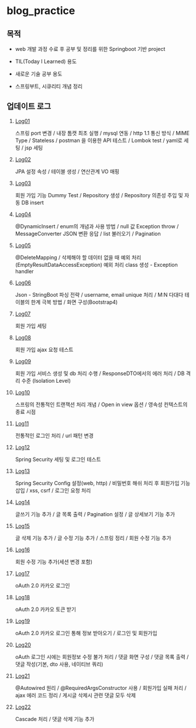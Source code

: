 # blog_practice

## 목적

- web 개발 과정 수료 후 공부 및 정리를 위한 Springboot 기반 project

- TIL(Today I Learned) 용도

- 새로운 기술 공부 용도

- 스프링부트, 시큐리티 개념 정리

## 업데이트 로그

1. [Log01](https://github.com/Moveuk/blog_practice/blob/main/updateLog/2021-12-21.md)
   
   스프링 port 변경 / 내장 톰캣 최초 실행 / mysql 연동 / http 1.1 통신 방식 / MIME Type / Stateless / postman 을 이용한 API 테스트 / Lombok test / yaml로 세팅 / jsp 세팅 

2. [Log02](https://github.com/Moveuk/blog_practice/blob/main/updateLog/2021-12-22.md)
   
   JPA 설정 속성 / 테이블 생성 / 연산관계 VO 매핑

3. [Log03](https://github.com/Moveuk/blog_practice/blob/main/updateLog/2021-12-23.md)
   
   회원 가입 기능 Dummy Test / Repository 생성 / Repository 의존성 주입 및 자동 DB insert

4. [Log04](https://github.com/Moveuk/blog_practice/blob/main/updateLog/2021-12-24.md)
   
   @DynamicInsert / enum의 개념과 사용 방법 / null 값 Exception throw / MessageConverter JSON 변환 응답 / list 불러오기 / Pagination 

5. [Log05](https://github.com/Moveuk/blog_practice/blob/main/updateLog/2021-12-25.md)
   
   @DeleteMapping / 삭제해야 할 데이터 없을 때 예외 처리 (EmptyResultDataAccessException) 예외 처리 class 생성 - Exception handler

6. [Log06](https://github.com/Moveuk/blog_practice/blob/main/updateLog/2021-12-26.md)
   
   Json - StringBoot 파싱 전략 / username, email unique 처리 / M:N 다대다 테이블의 한계 극복 방법 / 화면 구성(Bootstrap4)

7. [Log07](https://github.com/Moveuk/blog_practice/blob/main/updateLog/2021-12-27.md)
   
   회원 가입 세팅

8. [Log08](https://github.com/Moveuk/blog_practice/blob/main/updateLog/2021-12-28.md)
   
   회원 가입 ajax 요청 테스트

9. [Log09](https://github.com/Moveuk/blog_practice/blob/main/updateLog/2021-12-29.md)
   
   회원 가입 서비스 생성 및 db 처리 수행 / ResponseDTO에서의 에러 처리 / DB 격리 수준 (Isolation Level)

10. [Log10](https://github.com/Moveuk/blog_practice/blob/main/updateLog/2021-12-30.md)
   
      스프링의 전통적인 트랜잭션 처리 개념 / Open in view 옵션 / 영속성 컨텍스트의 종료 시점

11. [Log11](https://github.com/Moveuk/blog_practice/blob/main/updateLog/2021-12-31.md)
   
      전통적인 로그인 처리 / url 패턴 변경

12. [Log12](https://github.com/Moveuk/blog_practice/blob/main/updateLog/2022-01-01.md)
   
      Spring Security 세팅 및 로그인 테스트

13. [Log13](https://github.com/Moveuk/blog_practice/blob/main/updateLog/2022-01-02.md)
   
      Spring Security Config 설정(web, http) / 비밀번호 해쉬 처리 후 회원가입 기능 삽입 / xss, csrf / 로그인 요청 처리

14. [Log14](https://github.com/Moveuk/blog_practice/blob/main/updateLog/2022-01-03.md)
   
      글쓰기 기능 추가 / 글 목록 출력 / Pagination 설정 / 글 상세보기 기능 추가

15. [Log15](https://github.com/Moveuk/blog_practice/blob/main/updateLog/2022-01-04.md)
   
      글 삭제 기능 추가 / 글 수정 기능 추가 / 스프링 정리 / 회원 수정 기능 추가 

16. [Log16](https://github.com/Moveuk/blog_practice/blob/main/updateLog/2022-01-05.md)
   
      회원 수정 기능 추가(세션 변경 포함)

17. [Log17](https://github.com/Moveuk/blog_practice/blob/main/updateLog/2022-01-06.md)
   
      oAuth 2.0 카카오 로그인

18. [Log18](https://github.com/Moveuk/blog_practice/blob/main/updateLog/2022-01-07.md)
   
      oAuth 2.0 카카오 토큰 받기

19. [Log19](https://github.com/Moveuk/blog_practice/blob/main/updateLog/2022-01-08.md)
   
      oAuth 2.0 카카오 로그인 통해 정보 받아오기 / 로그인 및 회원가입

20. [Log20](https://github.com/Moveuk/blog_practice/blob/main/updateLog/2022-01-09.md)
   
      oAuth 로그인 시에는 회원정보 수정 불가 처리 / 댓글 화면 구성 / 댓글 목록 출력 / 댓글 작성(기본, dto 사용, 네이티브 쿼리)

21. [Log21](https://github.com/Moveuk/blog_practice/blob/main/updateLog/2022-01-10.md)
   
      @Autowired 원리 / @RequiredArgsConstructor 사용 / 회원가입 실패 처리 / ajax 에러 코드 정리 / 게시글 삭제시 관련 댓글 모두 삭제

22. [Log22](https://github.com/Moveuk/blog_practice/blob/main/updateLog/2022-01-11.md)
   
      Cascade 처리 / 댓글 삭제 기능 추가
